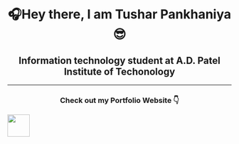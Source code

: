 <h1 align="center">🎧Hey there, I am Tushar Pankhaniya😎</h1>
<h2 align="center">Information technology student at A.D. Patel Institute of Techonology</h2>
<hr>
<h3 align="center">Check out my Portfolio Website 👇 </h3>
<a align="center" href="https://tusharpankhaniya.github.io/Portfolio/">
    <img src = "https://github.com/tusharpankhaniya/tusharpankhaniya/blob/main/readme.jpg" height="50" width="50">
</a>


